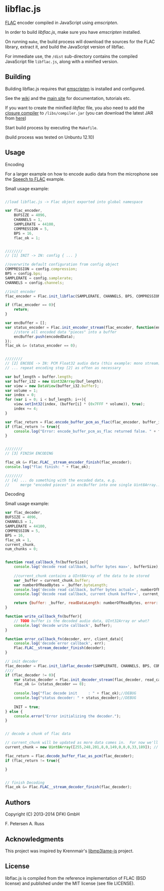 libflac.js
==========

[FLAC][flac] encoder compiled in JavaScript using _emscripten_.


In order to build _libflac.js_, make sure you have _emscripten_ installed.

On running `make`, the build process will download the sources for the
FLAC library, extract it, and build the JavaScript version of libflac.

For immediate use, the `/dist` sub-directory contains the compiled
JavaScript file `libflac.js`, along with a minified version.


Building
------

Building libflac.js requires that [emscripten] is installed and configured.

See the [wiki][emscripten-wiki] and the [main site][emscripten-main] for 
documentation, tutorials etc.


If you want to create the minified _libflac_ file, you also need to add the
[closure compiler][closure-compiler] to `/libs/compiler.jar`
(you can download the latest JAR from [here][closure-compiler-download-latest])

Start build process by executing the `Makefile`.

(build process was tested on Unbuntu 12.10)


Usage
------

Encoding

For a larger example on how to encode audio data from the 
microphone see the [Speech to FLAC][speech-to-flac] example.

Small usage example:
```javascript

//load libflac.js -> Flac object exported into global namespace

var flac_encoder,
    BUFSIZE = 4096,
    CHANNELS = 1,
    SAMPLERATE = 44100,
    COMPRESSION = 5,
    BPS = 16,
    flac_ok = 1;


////////
// [1] INIT -> IN: config { ... }

//overwrite default configuration from config object
COMPRESSION = config.compression;
BPS = config.bps;
SAMPLERATE = config.samplerate;
CHANNELS = config.channels;

//init encoder
flac_encoder = Flac.init_libflac(SAMPLERATE, CHANNELS, BPS, COMPRESSION, 0);

if (flac_encoder == 0){
	return;
}

var encBuffer = [];
var status_encoder = Flac.init_encoder_stream(flac_encoder, function(encodedData /*Uint8Array*/, bytes){
	//store all encoded data "pieces" into a buffer 
	encBuffer.push(encodedData);
});
flac_ok &= (status_encoder == 0);


////////
// [2] ENCODE -> IN: PCM Float32 audio data (this example: mono stream)
// ... repeat encoding step [2] as often as necessary

var buf_length = buffer.length;
var buffer_i32 = new Uint32Array(buf_length);
var view = new DataView(buffer_i32.buffer);
var volume = 1;
var index = 0;
for (var i = 0; i < buf_length; i++){
    view.setInt32(index, (buffer[i] * (0x7FFF * volume)), true);
    index += 4;
}

var flac_return = Flac.encode_buffer_pcm_as_flac(flac_encoder, buffer_i32, CHANNELS, buf_length);
if (flac_return != true){
    console.log("Error: encode_buffer_pcm_as_flac returned false. " + flac_return);
}


////////
// [3] FINISH ENCODING

flac_ok &= Flac.FLAC__stream_encoder_finish(flac_encoder);
console.log("flac finish: " + flac_ok);

////////
// [4] ... do something with the encoded data, e.g.
//     merge "encoded pieces" in encBuffer into one single Uint8Array...

```


Decoding

Small usage example:
```javascript
var flac_decoder,
BUFSIZE = 4096,
CHANNELS = 1,
SAMPLERATE = 44100,
COMPRESSION = 5,
BPS = 16,
flac_ok = 1,
current_chunk,
num_chunks = 0;


function read_callback_fn(bufferSize){
    console.log('decode read callback, buffer bytes max=', bufferSize);
    
    //current_chunk contains a UInt8Array of the data to be stored
    var _buffer = current_chunk.buffer;
    var numberOfReadBytes = _buffer.byteLength;
    console.log('decode read callback, buffer bytes actual=', numberOfReadBytes);
    console.log('decode read callback, current chunk buffer=', current_chunk);

    return {buffer: _buffer, readDataLength: numberOfReadBytes, error: false};
}

function write_callback_fn(buffer){
    // TODO buffer is the decoded audio data, UInt32Array or what?
    console.log('decode write callback', buffer);
}

function error_callback_fn(decoder, err, client_data){
    console.log('decode error callback', err);
    Flac.FLAC__stream_decoder_finish(decoder);
}

// init decoder
flac_decoder = Flac.init_libflac_decoder(SAMPLERATE, CHANNELS, BPS, COMPRESSION, 0);
////
if (flac_decoder != 0){
    var status_decoder = Flac.init_decoder_stream(flac_decoder, read_callback_fn, error_callback_fn);
    flac_ok &= (status_decoder == 0);
    
    console.log("flac decode init     : " + flac_ok);//DEBUG
    console.log("status decoder: " + status_decoder);//DEBUG
    
    INIT = true;
} else {
    console.error("Error initializing the decoder.");
}


// decode a chunk of flac data

// current_chunk will be updated as more data comes in.  For now we'll set it to a sample chunk of FLAC data
current_chunk = new Uint8Array([255,248,201,8,0,149,0,0,0,33,189]); // must save it to be used in the callback read function (see read_callback_fn)

flac_return = Flac.decode_buffer_flac_as_pcm(flac_decoder);
if (flac_return != true){

}


// finish Decoding
flac_ok &= Flac.FLAC__stream_decoder_finish(flac_decoder);
```


Authors
------

Copyright (C) 2013-2014 DFKI GmbH

F. Petersen
A. Russ


Acknowledgments
------
This project was inspired by Krennmair's [libmp3lame-js] project.


License
-------

libflac.js is compiled from the reference implementation of FLAC (BSD license)
and published under the MIT license (see file LICENSE).

[emscripten]: https://github.com/kripken/emscripten
[emscripten-wiki]: https://github.com/kripken/emscripten/wiki
[emscripten-main]: http://kripken.github.io/emscripten-site/
[closure-compiler]: https://github.com/google/closure-compiler
[closure-compiler-download-latest]: http://dl.google.com/closure-compiler/compiler-latest.zip
[libmp3lame-js]: https://github.com/akrennmair/libmp3lame-js
[flac]: https://xiph.org/flac/index.html
[speech-to-flac]: https://github.com/mmig/speech-to-flac
